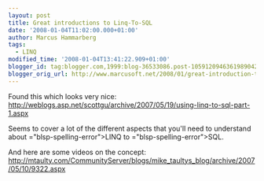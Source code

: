 ```yaml
---
layout: post
title: Great introductions to Linq-To-SQL
date: '2008-01-04T11:02:00.000+01:00'
author: Marcus Hammarberg
tags:
  - LINQ
modified_time: '2008-01-04T13:41:22.909+01:00'
blogger_id: tag:blogger.com,1999:blog-36533086.post-1059120946361989042
blogger_orig_url: http://www.marcusoft.net/2008/01/great-introduction-to-linq-to-sql.html
---
```


Found this which looks very nice:
<http://weblogs.asp.net/scottgu/archive/2007/05/19/using-linq-to-sql-part-1.aspx>

Seems to cover a lot of the different aspects that you'll need to
understand about <span>="blsp-spelling-error">LINQ</span> to <span>="blsp-spelling-error">SQL</span>.

And here are some videos on the concept:
<http://mtaulty.com/CommunityServer/blogs/mike_taultys_blog/archive/2007/05/10/9322.aspx>

